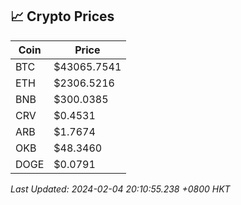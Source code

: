 ## 📈 Crypto Prices

| Coin | Price |
| ---- | ----- |
| BTC | $43065.7541 |
| ETH | $2306.5216 |
| BNB | $300.0385 |
| CRV | $0.4531 |
| ARB | $1.7674 |
| OKB | $48.3460 |
| DOGE | $0.0791 |

_Last Updated: 2024-02-04 20:10:55.238 +0800 HKT_
